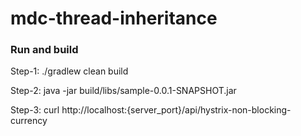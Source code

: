 # mdc-thread-inheritance

### Run and build
Step-1: 
./gradlew clean build

Step-2:
java -jar build/libs/sample-0.0.1-SNAPSHOT.jar

Step-3:
curl http://localhost:{server_port}/api/hystrix-non-blocking-currency